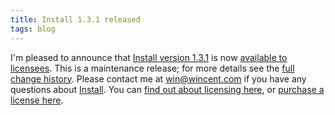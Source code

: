 ```yaml
---
title: Install 1.3.1 released
tags: blog
---
```


I'm pleased to announce that [Install version 1.3.1](http://install.wincent.com/) is now [available to licensees](http://www.wincent.com/a/products/install/download/). This is a maintenance release; for more details see the [full change history](http://www.wincent.com/a/products/install/history/). Please contact me at <win@wincent.com> if you have any questions about [Install](http://install.wincent.com/). You can [find out about licensing here](http://www.wincent.com/a/products/install/licensing/), or [purchase a license here](https://secure.wincent.com/a/products/install/purchase/).
